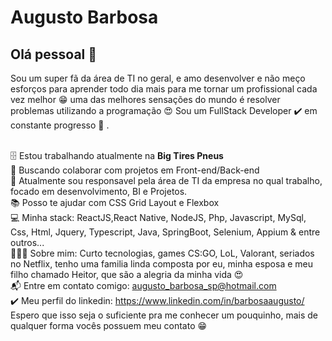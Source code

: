 # Augusto Barbosa

## Olá pessoal 👋
Sou um super fã da área de TI no geral, e amo desenvolver e não meço esforços para aprender todo dia mais para me tornar um profissional cada vez melhor 😁 uma das melhores sensações do mundo é resolver problemas utilizando a programação 😍
Sou um FullStack Developer ✔️ em constante progresso 🚀 .

 <br/>🗄️ Estou trabalhando atualmente na **Big Tires Pneus**
 <br/>💜 Buscando colaborar com projetos em Front-end/Back-end
 <br/>💜 Atualmente sou responsavel pela área de TI da empresa no qual trabalho, focado em desenvolvimento, BI e Projetos.
 <br/>📚 Posso te ajudar com CSS Grid Layout e Flexbox
 <br/>💻 Minha stack: ReactJS,React Native, NodeJS, Php, Javascript, MySql, Css, Html, Jquery, Typescript, Java, SpringBoot, Selenium, Appium & entre outros...
 <br/>👨‍👩‍👦  Sobre mim: Curto tecnologias, games CS:GO, LoL, Valorant, seriados no Netflix, tenho uma familia linda composta por eu, minha esposa e meu filho chamado Heitor, que são a alegria da minha vida 😍
 <br/>📬 Entre em contato comigo: augusto_barbosa_sp@hotmail.com
 <br/>✔️ Meu perfil do linkedin: https://www.linkedin.com/in/barbosaaugusto/
  Espero que isso seja o suficiente pra me conhecer um pouquinho, mais de qualquer forma vocês possuem meu contato 😁

